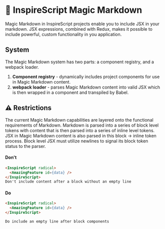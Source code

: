 # 🔮 InspireScript Magic Markdown

Magic Markdown in InspireScript projects enable you to include JSX in your
markdown. JSX expressions, combined with Redux, makes it possible to include
powerful, custom functionality in you application.

## System

The Magic Markdown system has two parts: a component registry, and a webpack
loader.

1.  **Component registry** - dynamically includes project components for use in
    Magic Markdown content.
1.  **webpack loader** - parses Magic Markdown content into valid JSX which is
    then wrapped in a component and transpiled by Babel.

## ⚠️ Restrictions

The current Magic Markdown capabilities are layered onto the functional
requirements of Markdown. Markdown is parsed into a series of block level tokens
with content that is then parsed into a series of inline level tokens. JSX in
Magic Markdown content is also parsed in this block -> inline token process.
Block level JSX must utilize newlines to signal its block token status to the
parser.

#### Don't

```markdown
<InspireScript radical>
  <AmazingFeature id={data} />
</InspireScript>
Don't include content after a block without an empty line
```

#### Do

```markdown
<InspireScript radical>
  <AmazingFeature id={data} />
</InspireScript>

Do include an empty line after block components
```
